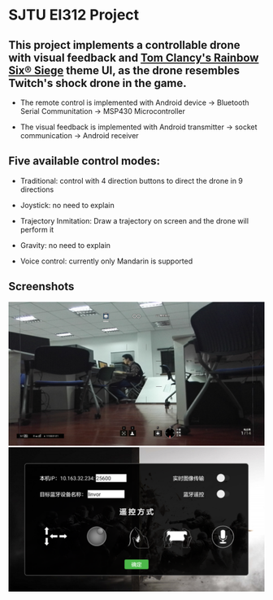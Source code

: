 # SJTU EI312 Project
## This project implements a controllable drone with visual feedback and [Tom Clancy's Rainbow Six® Siege](https://rainbow6.ubisoft.com/siege/en-GB/home/index.aspx) theme UI, as the drone resembles Twitch's shock drone in the game.

- The remote control is implemented with Android device -> Bluetooth Serial Communitation -> MSP430 Microcontroller

- The visual feedback is implemented with Android transmitter -> socket communication -> Android receiver

## Five available control modes:

- Traditional: control with 4 direction buttons to direct the drone in 9 directions

- Joystick: no need to explain

- Trajectory Inmitation: Draw a trajectory on screen and the drone will perform it

- Gravity: no need to explain

- Voice control: currently only Mandarin is supported

## Screenshots

![Screenshot_shockdrone](https://github.com/cxy1997/Engineering-Practice-and-Innovation-of-Science-and-Technology-3C/blob/master/screenshots/Screenshot_shockdrone.png)
![Screenshot_twitch](https://github.com/cxy1997/Engineering-Practice-and-Innovation-of-Science-and-Technology-3C/blob/master/screenshots/Screenshot_twitch.png)


